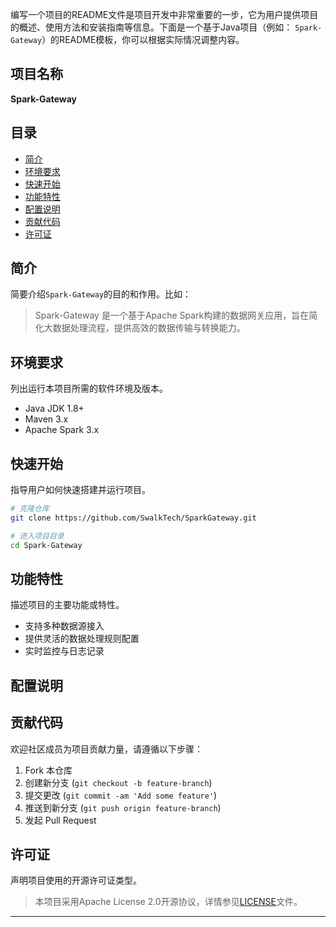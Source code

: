 编写一个项目的README文件是项目开发中非常重要的一步，它为用户提供项目的概述、使用方法和安装指南等信息。下面是一个基于Java项目（例如：
`Spark-Gateway`）的README模板，你可以根据实际情况调整内容。

## 项目名称

**Spark-Gateway**

## 目录

- [简介](#简介)
- [环境要求](#环境要求)
- [快速开始](#快速开始)
- [功能特性](#功能特性)
- [配置说明](#配置说明)
- [贡献代码](#贡献代码)
- [许可证](#许可证)

## 简介

简要介绍`Spark-Gateway`的目的和作用。比如：
> Spark-Gateway 是一个基于Apache Spark构建的数据网关应用，旨在简化大数据处理流程，提供高效的数据传输与转换能力。

## 环境要求

列出运行本项目所需的软件环境及版本。

- Java JDK 1.8+
- Maven 3.x
- Apache Spark 3.x

## 快速开始

指导用户如何快速搭建并运行项目。

```bash
# 克隆仓库
git clone https://github.com/SwalkTech/SparkGateway.git

# 进入项目目录
cd Spark-Gateway

```

## 功能特性

描述项目的主要功能或特性。

- 支持多种数据源接入
- 提供灵活的数据处理规则配置
- 实时监控与日志记录

## 配置说明

## 贡献代码

欢迎社区成员为项目贡献力量，请遵循以下步骤：

1. Fork 本仓库
2. 创建新分支 (`git checkout -b feature-branch`)
3. 提交更改 (`git commit -am 'Add some feature'`)
4. 推送到新分支 (`git push origin feature-branch`)
5. 发起 Pull Request

## 许可证

声明项目使用的开源许可证类型。
> 本项目采用Apache License 2.0开源协议，详情参见[LICENSE](LICENSE)文件。

---